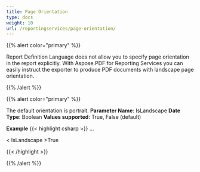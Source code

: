 ```yaml
---
title: Page Orientation
type: docs
weight: 10
url: /reportingservices/page-orientation/
---
```


{{% alert color="primary" %}} 

Report Definition Language does not allow you to specify page orientation in the report explicitly. With Aspose.PDF for Reporting Services you can easily instruct the exporter to produce PDF documents with landscape page orientation. 

{{% /alert %}} 

{{% alert color="primary" %}} 

The default orientation is portrait.
**Parameter Name**: IsLandscape
**Date Type**: Boolean
**Values supported**: True, False (default)

**Example**
{{< highlight csharp >}}
<Render>
...

<Extension Name="APPDF" Type=" Aspose.PDF.ReportingServices.Renderer,Aspose.PDF.ReportingServices ">
<Configuration>
< IsLandscape >True</IsLandscape>
</Configuration>
</Extension>
</Render>

{{< /highlight >}}

{{% /alert %}}